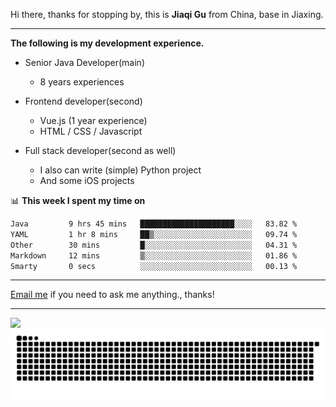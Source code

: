 Hi there, thanks for stopping by, this is **Jiaqi Gu** from China, base in Jiaxing.

---

**The following is my development experience.**

- Senior Java Developer(main)
  - 8 years experiences

- Frontend developer(second)
  - Vue.js (1 year experience)
  - HTML / CSS / Javascript
  
- Full stack developer(second as well)
  - I also can write (simple) Python project
  - And some iOS projects

📊 **This week I spent my time on**
<!--START_SECTION:waka-->

```txt
Java         9 hrs 45 mins   █████████████████████░░░░   83.82 %
YAML         1 hr 8 mins     ██▒░░░░░░░░░░░░░░░░░░░░░░   09.74 %
Other        30 mins         █░░░░░░░░░░░░░░░░░░░░░░░░   04.31 %
Markdown     12 mins         ▒░░░░░░░░░░░░░░░░░░░░░░░░   01.86 %
Smarty       0 secs          ░░░░░░░░░░░░░░░░░░░░░░░░░   00.13 %
```

<!--END_SECTION:waka-->

---

[Email me](mailto:htk2klwgr@mozmail.com?subject=Hiring_from_GitHub) if you need to ask me anything., thanks!

---

![]( https://visitor-badge.glitch.me/badge?page_id=githubgujiaqi)
![]( https://github.com/droid-Q/droid-Q/raw/output/github-contribution-grid-snake.svg#gh-dark-mode-only)
